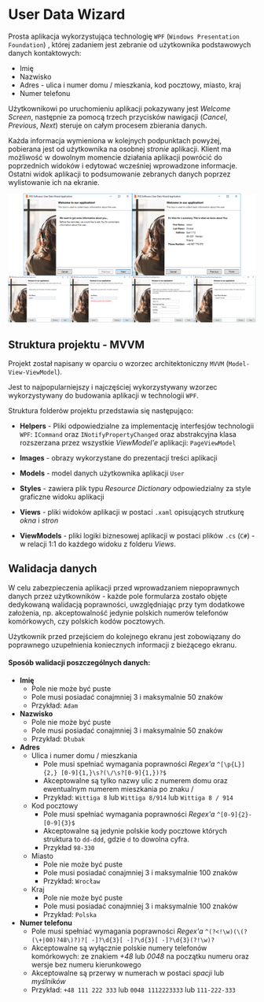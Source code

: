 # User Data Wizard

Prosta aplikacja wykorzystująca technologię `WPF` (`Windows Presentation Foundation`) , której zadaniem jest zebranie od użytkownika podstawowych danych kontaktowych:

- Imię
- Nazwisko
- Adres - ulica i numer domu / mieszkania, kod pocztowy, miasto, kraj
- Numer telefonu

Użytkownikowi po uruchomieniu aplikacji pokazywany jest *Welcome Screen*, następnie za pomocą trzech przycisków nawigacji (*Cancel*, *Previous*, *Next*) steruje on całym procesem zbierania danych. 

Każda informacja wymieniona w kolejnych podpunktach powyżej, pobierana jest od użytkownika na osobnej *stronie* aplikacji. Klient ma możliwość w dowolnym momencie działania aplikacji powrócić do poprzednich widoków i edytować wcześniej wprowadzone informacje. Ostatni widok aplikacji to podsumowanie zebranych danych poprzez wylistowanie ich na ekranie.

![UserDataWizardScreen](https://github.com/AdamDlubak/UserDataWizard/blob/master/UserDataWizard/Images/UserDataWizardScreen.png)



## Struktura projektu - MVVM

Projekt został napisany w oparciu o wzorzec architektoniczny `MVVM` (`Model-View-ViewModel`).

Jest to najpopularniejszy i najczęściej wykorzystywany wzorzec wykorzystywany do budowania aplikacji w technologii `WPF`. 

Struktura folderów projektu przedstawia się następująco:

- **Helpers** - Pliki odpowiedzialne za implementację interfesjów technologii `WPF`: `ICommand` oraz `INotifyPropertyChanged` oraz abstrakcyjna klasa rozszerzana przez wszystkie *ViewModel'e* aplikacji: `PageViewModel`

- **Images** - obrazy wykorzystane do prezentacji treści aplikacji

- **Models** - model danych użytkownika aplikacji `User`

- **Styles** - zawiera plik typu *Resource Dictionary* odpowiedzialny za style graficzne widoku aplikacji

- **Views** -  pliki widoków aplikacji w postaci `.xaml` opisujących strutkurę *okna* i *stron*

- **ViewModels** - pliki logiki biznesowej aplikacji w postaci plików `.cs` (`C#`) - w relacji 1:1 do każdego widoku z folderu *Views*.​


## Walidacja danych

W celu zabezpieczenia aplikacji przed wprowadzaniem niepoprawnych danych przez użytkowników - każde pole formularza zostało objęte dedykowaną walidacją poprawności, uwzględniając przy tym dodatkowe założenia, np. akceptowalność jedynie polskich numerów telefonów komórkowych, czy polskich kodów pocztowych. 

Użytkownik przed przejściem do kolejnego ekranu jest zobowiązany do poprawnego uzupełnienia koniecznych informacji z bieżącego ekranu. 

#### Sposób walidacji poszczególnych danych:

- **Imię**
  - Pole nie może być puste
  - Pole musi posiadać conajmniej 3 i maksymalnie 50 znaków
  - Przykład: `Adam`
- **Nazwisko**
  - Pole nie może być puste
  - Pole musi posiadać conajmniej 3 i maksymalnie 50 znaków
  - Przykład: `Dłubak`
- **Adres**
  - Ulica i numer domu / mieszkania
    - Pole musi spełniać wymagania poprawności *Regex'a*
      `^[\p{L}]{2,} [0-9]{1,}\s?(\/\s?[0-9]{1,})?$`
    - Akceptowalne są tylko nazwy ulic z numerem domu oraz ewentualnym numerem mieszkania po znaku /
    - Przykład: `Wittiga 8` lub `Wittiga 8/914` lub `Wittiga 8 / 914`
  - Kod pocztowy
    - Pole musi spełniać wymagania poprawności *Regex'a*
      `^[0-9]{2}-[0-9]{3}$`
    - Akceptowalne są jedynie polskie kody pocztowe których struktura to `dd-ddd`, gdzie `d` to dowolna cyfra.
    - Przykład `98-330`
  - Miasto
    - Pole nie może być puste
    - Pole musi posiadać conajmniej 3 i maksymalnie 100 znaków
    - Przykład: `Wrocław`
  - Kraj
    - Pole nie może być puste
    - Pole musi posiadać conajmniej 3 i maksymalnie 100 znaków
    - Przykład: `Polska`
- **Numer telefonu**
  - Pole musi spełniać wymagania poprawności *Regex'a* 
    `^(?<!\w)(\(?(\+|00)?48\)?)?[ -]?\d{3}[ -]?\d{3}[ -]?\d{3}(?!\w)?`
  - Akceptowalne są wyłącznie polskie numery telefonów komórkowych: ze znakiem *+48* lub *0048* na początku numeru oraz wersje bez numeru kierunkowego
  - Akceptowalne są przerwy w numerach w postaci *spacji* lub *myślników*
  - Przykład: `+48 111 222 333` lub `0048 1112223333` lub `111-222-333`